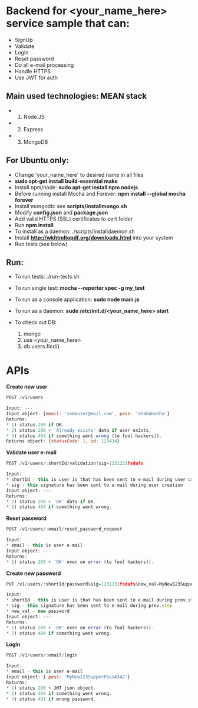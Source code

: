 # Backend for <your_name_here> service sample that can: 
* SignUp
* Validate
* LogIn 
* Reset password 
* Do all e-mail processing
* Handle HTTPS
* Use JWT for auth

## Main used technologies: MEAN stack
* 1) Node.JS
* 2) Express
* 3) MongoDB

## For Ubuntu only:
* Change 'your_name_here' to desired name in all files
* **sudo apt-get install build-essential make**
* Install npm/node: 
     **sudo apt-get install npm nodejs**
* Before running install Mocha and Forever:
     **npm install \-\-global mocha forever**
* Install mongodb: see **scripts/installmongo.sh**
* Modify **config.json** and **package.json**
* Add valid HTTPS (SSL) certificates to cert folder
* Run **npm install**
* To install as a daemon: ./scripts/installdaemon.sh
* Install **http://wkhtmltopdf.org/downloads.html** into your system
* Run tests (see below)

## Run:
* To run tests:
     ./run-tests.sh

* To run single test:
     **mocha \-\-reporter spec -g my_test**

* To run as a console application:
     **sudo node main.js**

* To run as a daemon:
     **sudo /etc/init.d/<your_name_here> start**

* To check out DB:
     1. mongo
     2. use <your_name_here> 
     3. db.users.find()

# APIs

**Create new user**

```javascript
POST /v1/users

Input: ---
Input object: {email: 'someuser@mail.com', pass: 'ahahahahha'}
Returns: 
* 1) status 200 if OK. 
* 2) status 200 + 'Already exists' data if user exists.
* 3) status 404 if something went wrong (to fool hackers)).
Returns object: {statusCode: 1, id: 123434} 
```

**Validate user e-mail**

```javascript
POST /v1/users/:shortId/validation?sig=1231231fsdafs

Input: 
* shortId - this is user is that has been sent to e-mail during user creation (equals to *id* in 1st method response)
* sig - this signature has been sent to e-mail during user creation
Input object: ---
Returns: 
* 1) status 200 + 'OK' data if OK.
* 2) status 404 if something went wrong.
```

**Reset password**

```javascript
POST /v1/users/:email/reset_password_request

Input: 
* email - this is user e-mail
Input object: ---
Returns: 
* 1) status 200 + 'OK' even on error (to fool hackers)).
```

**Create new password**

```javascript
PUT /v1/users/:shortId/password&sig=1231231fsdafs&new_val=MyNew123SupperPass4342

Input: 
* shortId - this is user is that has been sent to e-mail during prev.step (equals to *id* in 1st method response)
* sig - this signature has been sent to e-mail during prev.step
* new_val - new password
Input object: ---
Returns: 
* 1) status 200 + 'OK' even on error (to fool hackers)).
* 2) status 404 if something went wrong.
```

**Login**

```javascript
POST /v1/users/:email/login

Input: 
* email - this is user e-mail
Input object: { pass: 'MyNew123SupperPass4342'}
Returns: 
* 1) status 200 + JWT json object.
* 2) status 404 if something went wrong.
* 3) status 401 if wrong password. 
```
